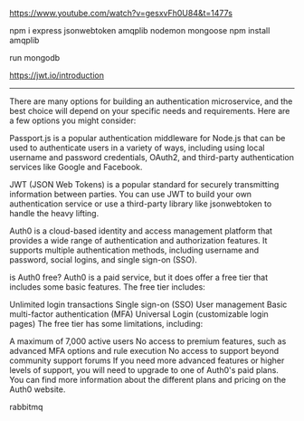 https://www.youtube.com/watch?v=gesxvFh0U84&t=1477s

npm i express jsonwebtoken amqplib nodemon mongoose
npm install amqplib

run mongodb 

https://jwt.io/introduction


---
There are many options for building an authentication microservice, and the best choice will depend on your specific needs and requirements. Here are a few options you might consider:

Passport.js is a popular authentication middleware for Node.js that can be used to authenticate users in a variety of ways, including using local username and password credentials, OAuth2, and third-party authentication services like Google and Facebook.

JWT (JSON Web Tokens) is a popular standard for securely transmitting information between parties. You can use JWT to build your own authentication service or use a third-party library like jsonwebtoken to handle the heavy lifting.

Auth0 is a cloud-based identity and access management platform that provides a wide range of authentication and authorization features. It supports multiple authentication methods, including username and password, social logins, and single sign-on (SSO).

is Auth0  free?
Auth0 is a paid service, but it does offer a free tier that includes some basic features. The free tier includes:

Unlimited login transactions
Single sign-on (SSO)
User management
Basic multi-factor authentication (MFA)
Universal Login (customizable login pages)
The free tier has some limitations, including:

A maximum of 7,000 active users
No access to premium features, such as advanced MFA options and rule execution
No access to support beyond community support forums
If you need more advanced features or higher levels of support, you will need to upgrade to one of Auth0's paid plans. You can find more information about the different plans and pricing on the Auth0 website.

rabbitmq


